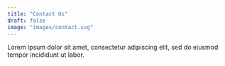 ```yaml
---
title: "Contact Us"
draft: false
image: "images/contact.svg"
---
```


Lorem ipsum dolor sit amet, consectetur adipiscing elit, sed do eiusmod tempor incididunt ut labor.